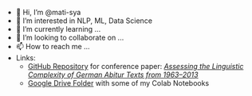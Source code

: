 - 👋 Hi, I’m @mati-sya
- 👀 I’m interested in NLP, ML, Data Science
- 🌱 I’m currently learning ...
- 💞️ I’m looking to collaborate on ...
- 📫 How to reach me ...
- Links:
  - [GitHub Repository](https://github.com/rubcompling/konvens2022) for conference paper: [*Assessing the Linguistic Complexity of German Abitur Texts from 1963–2013*](https://aclanthology.org/2022.konvens-1.7/)
  - [Google Drive Folder](https://drive.google.com/drive/folders/13BxE4ow1LormsKv2jZ64VP2jnMjbdiPS?usp=sharing) with some of my Colab Notebooks

<!---
mati-sya/mati-sya is a ✨ special ✨ repository because its `README.md` (this file) appears on your GitHub profile.
You can click the Preview link to take a look at your changes.
--->

